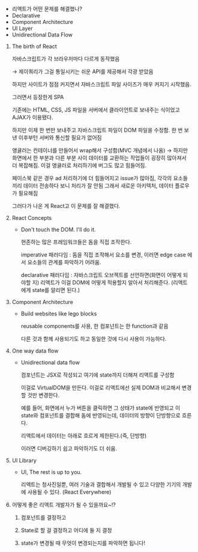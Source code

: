 - 리액트가 어떤 문제를 해결했나?
- Declarative
- Component Architecture
- UI Layer
- Unidirectional Data Flow

1. The birth of React
    
    자바스크립트가 각 브라우저마다 다르게 동작했음
    
    → 제이쿼리가 그걸 통일시키는 쉬운 API를 제공해서 각광 받았음
    
    하지만 사이트가 점점 커지면서 자바스크립트 파일 사이즈가 매우 커지기 시작했음. 
    
    그러면서 등장한게 SPA
    
    기존에는 HTML, CSS, JS 파일을 서버에서 클라이언트로 보내주는 식이었고 AJAX가 이용됐다. 
    
    하지만 이제 한 번만 보내주고 자바스크립트 파일이 DOM 파일을 수정함. 한 번 보낸 이후부턴 서버와 통신할 필요가 없어짐
    
    앵귤러는 컨테이너를 만들어서 wrap해서 구성함(MVC 개념에서 나옴) → 하지만 화면에서 한 부분과 다른 부분 사이 데이터를 교환하는 작업들이 굉장히 많아져서 더 복잡해짐. 이걸 앵귤러로 처리하기에 버그도 많고 힘들어짐. 
    
    페이스북 같은 경우 ad 처리하기에 더 힘들어지고 issue가 많아짐, 각각의 요소들끼리 데이터 전송하다 보니 처리가 잘 안됨 그래서 새로운 아키텍처, 데이터 플로우가 필요해짐
    
    그러다가 나온 게 React고 이 문제를 잘 해결했다.
    

1. React Concepts
    - Don't touch the DOM. I'll do it.
        
        현존하는 많은 프레임워크들은 돔을 직접 조작한다. 
        
        imperative 패러다임 : 돔을 직접 조작해서 요소를 변경, 이러면 edge case 에서 요소들의 관계를 파악하기 어려움.
        
        declarative 패러다임 : 자바스크립트 오브젝트를 선언하면(화면이 어떻게 되야할 지) 리액트가 이걸 DOM에 어떻게 적용할지 알아서 처리해준다. (리액트에게 state를 알리면 된다.)
        
    
2. Component Architecture
    - Build websites like lego blocks
        
        reusable components를 사용, 한 컴포넌트는 한 function과 같음
        
        다른 것과 함께 사용되기도 하고 동일한 것에 다시 사용이 가능하다.
        
3. One way data flow
    - Unidirectional data flow
        
        컴포넌트는 JSX로 작성되고 여기에 state까지 더해져 리액트를 구성함
        
        이걸로 VirtualDOM을 만든다. 이걸로 리액트에선 실제 DOM과 비교해서 변경할 것만 변경한다. 
        
        예를 들어, 화면에서 누가 버튼을 클릭하면 그 상태가 state에 반영되고 이 state와 컴포넌트를 결합해 돔에 반영되는데, 데이터의 방향이 단방향으로 흐른다. 
        
        리액트에서 데이터는 아래로 흐르게 제한된다.(즉, 단방향)
        
        이러면 디버깅하기 쉽고 파악하기도 더 쉬움. 
        
4. UI Library
    - UI, The rest is up to you.
        
        리액트는 청사진일뿐, 여러 기술과 결합해서 개발될 수 있고 다양한 기기의 개발에 사용될 수 있다. (React Everywhere)
        
5. 어떻게 좋은 리액트 개발자가 될 수 있을까요~!?
    
     1. 컴포넌트를 결정하고
    
    1. State로 할 걸 결정하고 어디에 둘 지 결정
    2. state가 변경될 때 무엇이 변경되는지를 파악하면 됩니다!